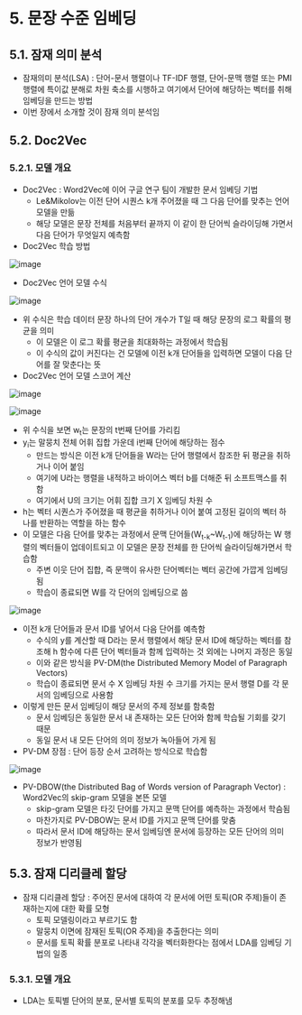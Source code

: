 # 5. 문장 수준 임베딩
## 5.1. 잠재 의미 분석
 - 잠재의미 분석(LSA) : 단어-문서 행렬이나 TF-IDF 행렬, 단어-문맥 행렬 또는 PMI 행렬에 특이값 분해로 차원 축소를 시행하고 여기에서 단어에 해당하는 벡터를 취해 임베딩을 만드는 방법
 - 이번 장에서 소개할 것이 잠재 의미 분석임

## 5.2. Doc2Vec
### 5.2.1. 모델 개요
 - Doc2Vec : Word2Vec에 이어 구글 연구 팀이 개발한 문서 임베딩 기법
   - Le&Mikolov는 이전 단어 시퀀스 k개 주어졌을 때 그 다음 단어를 맞추는 언어 모델을 만듦
   - 해당 모델은 문장 전체를 처음부터 끝까지 이 같이 한 단어씩 슬라이딩해 가면서 다음 단어가 무엇일지 예측함
 - Doc2Vec 학습 방법
 
 ![image](https://user-images.githubusercontent.com/49123169/76145736-90ad6180-60cf-11ea-885a-e16a73ceb5de.png)
 - Doc2Vec 언어 모델 수식
 
 ![image](https://user-images.githubusercontent.com/49123169/76145741-a7ec4f00-60cf-11ea-895a-1b6d3d7ecba1.png)
   
   - 위 수식은 학습 데이터 문장 하나의 단어 개수가 T일 때 해당 문장의 로그 확률의 평균을 의미
     - 이 모델은 이 로그 확률 평균을 최대화하는 과정에서 학습됨
     - 이 수식의 값이 커진다는 건 모델에 이전 k개 단어들을 입력하면 모델이 다음 단어를 잘 맞춘다는 뜻
 - Doc2Vec 언어 모델 스코어 계산
 
 ![image](https://user-images.githubusercontent.com/49123169/76145743-b0448a00-60cf-11ea-8736-835871fdb3f5.png)

 ![image](https://user-images.githubusercontent.com/49123169/76145747-bb97b580-60cf-11ea-9802-242c2a6f3196.png)

   - 위 수식을 보면 w<sub>t</sub>는 문장의 t번째 단어를 가리킴
   - y<sub>i</sub>는 말뭉치 전체 어휘 집합 가운데 i번째 단어에 해당하는 점수
     - 만드는 방식은 이전 k개 단어들을 W라는 단어 행렬에서 참조한 뒤 평균을 취하거나 이어 붙임
     - 여기에 U라는 행렬을 내적하고 바이어스 벡터 b를 더해준 뒤 소프트맥스를 취함
     - 여기에서 U의 크기는 어휘 집합 크기 X 임베딩 차원 수
   - h는 벡터 시퀀스가 주어졌을 때 평균을 취하거나 이어 붙여 고정된 길이의 벡터 하나를 반환하는 역할을 하는 함수
   - 이 모델은 다음 단어를 맞추는 과정에서 문맥 단어들(W<sub>t-k</sub>~W<sub>t-1</sub>)에 해당하는 W 행렬의 벡터들이 업데이트되고 이 모델은 문장 전체를 한 단어씩 슬라이딩해가면서 학습함
     - 주변 이웃 단어 집합, 즉 문맥이 유사한 단어벡터는 벡터 공간에 가깝게 임베딩됨
     - 학습이 종료되면 W를 각 단어의 임베딩으로 씀
     
   ![image](https://user-images.githubusercontent.com/49123169/76235843-08fe5900-626f-11ea-8679-852f88fe91de.png)
 
 - 이전 k개 단어들과 문서 ID를 넣어서 다음 단어를 예측함
   - 수식의 y를 계산할 때 D라는 문서 행렬에서 해당 문서 ID에 해당하는 벡터를 참조해 h 함수에 다른 단어 벡터들과 함께 입력하는 것 외에는 나머지 과정은 동일
   - 이와 같은 방식을 PV-DM(the Distributed Memory Model of Paragraph Vectors)
   - 학습이 종료되면 문서 수 X 임베딩 차원 수 크기를 가지는 문서 행렬 D를 각 문서의 임베딩으로 사용함
 - 이렇게 만든 문서 임베딩이 해당 문서의 주제 정보를 함축함
   - 문서 임베딩은 동일한 문서 내 존재하는 모든 단어와 함께 학습될 기회를 갖기 때문
   - 동일 문서 내 모든 단어의 의미 정보가 녹아들어 가게 됨
 - PV-DM 장점 : 단어 등장 순서 고려하는 방식으로 학습함
 
 ![image](https://user-images.githubusercontent.com/49123169/76235883-17e50b80-626f-11ea-9125-968b3a9325c1.png)
 
 - PV-DBOW(the Distributed Bag of Words version of Paragraph Vector) : Word2Vec의 skip-gram 모델을 본뜬 모델
   - skip-gram 모델은 타깃 단어를 가지고 문맥 단어를 예측하는 과정에서 학슴됨
   - 마찬가지로 PV-DBOW는 문서 ID를 가지고 문맥 단어를 맞춤
   - 따라서 문서 ID에 해당하는 문서 임베딩엔 문서에 등장하는 모든 단어의 의미 정보가 반영됨
   
   
## 5.3. 잠재 디리클레 할당
 - 잠재 디리클레 할당 : 주어진 문서에 대하여 각 문서에 어떤 토픽(OR 주제)들이 존재하는지에 대한 확률 모형
   - 토픽 모델링이라고 부르기도 함
   - 말뭉치 이면에 잠재된 토픽(OR 주제)을 추출한다는 의미
   - 문서를 토픽 확률 분포로 나타내 각각을 벡터화한다는 점에서 LDA를 임베딩 기법의 일종
   
### 5.3.1. 모델 개요
 - LDA는 토픽별 단어의 분포, 문서별 토픽의 분포를 모두 추정해냄


